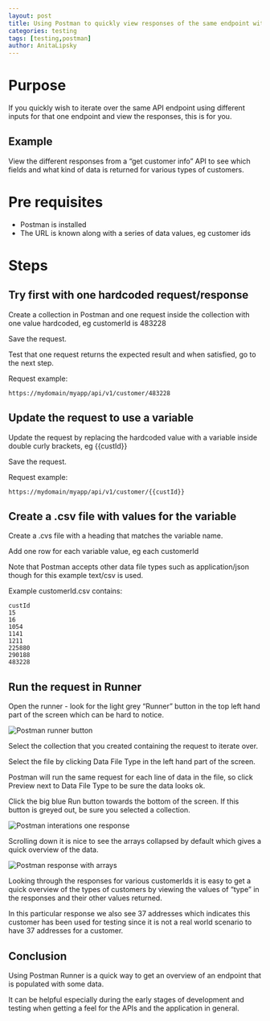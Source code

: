 ```yaml
---
layout: post
title: Using Postman to quickly view responses of the same endpoint with different inputs
categories: testing
tags: [testing,postman]
author: AnitaLipsky 
---
```


# Purpose
If you quickly wish to iterate over the same API endpoint using different inputs for that one endpoint and view the responses, this is for you.


## Example
View the different responses from a “get customer info” API to see which fields and what kind of data is returned for various types of customers.



# Pre requisites
* Postman is installed
* The URL is known along with a series of data values, eg customer ids



# Steps

## Try first with one hardcoded request/response
Create a collection in Postman and one request inside the collection with one value hardcoded, eg customerId is 483228

Save the request.

Test that one request returns the expected result and when satisfied, go to the next step.

Request example:
```
https://mydomain/myapp/api/v1/customer/483228
```


## Update the request to use a variable
Update the request by replacing the hardcoded value with a variable inside double curly brackets, eg {{custId}}

Save the request.

Request example:
```
https://mydomain/myapp/api/v1/customer/{{custId}}
```


## Create a .csv file with values for the variable
Create a .cvs file with a heading that matches the variable name.

Add one row for each variable value, eg each customerId

Note that Postman accepts other data file types such as application/json though for this example text/csv is used.

Example customerId.csv contains:
```
custId
15
16
1054
1141
1211
225880
290188
483228
```


## Run the request in Runner
Open the runner - look for the light grey “Runner” button in the top left hand part of the screen which can be hard to notice.

![Postman runner button](/images/2020-02-25-Setting-up-Cypress-tests-for-a-Node.js-app-on-Azure-DevOps/postman-runner-button.png)

Select the collection that you created containing the request to iterate over.

Select the file by clicking Data File Type in the left hand part of the screen.

Postman will run the same request for each line of data in the file, so click Preview next to Data File Type to be sure the data looks ok.

Click the big blue Run button towards the bottom of the screen. If this button is greyed out, be sure you selected a collection.

![Postman interations one response](/images/2020-02-25-Setting-up-Cypress-tests-for-a-Node.js-app-on-Azure-DevOps/postman-iterations-one-response.png)

Scrolling down it is nice to see the arrays collapsed by default which gives a quick overview of the data.

![Postman response with arrays](/images/2020-02-25-Setting-up-Cypress-tests-for-a-Node.js-app-on-Azure-DevOps/postman-response-with-arrays.png)

Looking through the responses for various customerIds it is easy to get a quick overview of the types of customers by viewing the values of “type” in the responses and their other values returned.

In this particular response we also see 37 addresses which indicates this customer has been used for testing since it is not a real world scenario to have 37 addresses for a customer.


## Conclusion
Using Postman Runner is a quick way to get an overview of an endpoint that is populated with some data.

It can be helpful especially during the early stages of development and testing when getting a feel for the APIs and the application in general.

